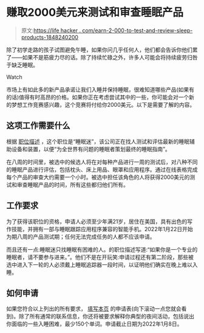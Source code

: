 # 赚取2000美元来测试和审查睡眠产品

> 原文:[https://life hacker . com/earn-2-000-to-test-and-review-sleep-products-1848240200](https://lifehacker.com/earn-2-000-to-test-and-review-sleep-products-1848240200)

除了初学走路的孩子试图避免午睡，如果你问几乎任何人，他们都会告诉你他们累了——如果不是筋疲力尽的话。除了持续忙碌之外，许多人可能会将持续疲劳归咎于缺乏睡眠。

Watch

市场上有如此多的新产品承诺让我们入睡并保持睡眠，很难知道哪些产品(如果有的话)值得有时高昂的价格。如果你正在考虑尝试其中的一些，你可能会对一个新的梦想工作竞赛感兴趣，这个竞赛将付给你2000美元。以下是需要了解的内容。

## 这项工作需要什么

根据 [职位描述](https://www.sleepjunkie.com/sleeping-aid-application/) ，这个职位是“睡眠迷”，该公司正在找人测试和评估最新的睡眠辅助设备和装置，以便“为全世界有问题的睡眠者策划最终的睡眠指南”。

在八周的时间里，被选中的候选人将在对每种产品进行一周的测试后，对八种不同的睡眠产品进行评估，包括枕头、床上用品、眼罩和应用程序。通过在线表格完成每个产品的审查大约需要一个小时。被选中担任该角色的人将获得2000美元的测试和审查睡眠产品的时间，所有这些都归他们所有。

## 工作要求

为了获得该职位的资格，申请人必须至少年满21岁，居住在美国，具有出色的写作技能，并拥有一部与睡眠跟踪应用程序兼容的智能手机。2022年1月22日开始为期八周的产品测试期；任何无法完成任务的人都不应该申请。

而且还有一点:睡眠迷只找睡眠有困难的人。的职位描述写道:“如果你是一个专业的睡眠者，请不要参与进来。”。他们不是在开玩笑:申请过程还有第二阶段，那些被选中进入下一轮的人必须戴上睡眠追踪器一段时间，以证明他们确实在晚上难以入睡。

## 如何申请

如果您符合以上列出的所有要求， [填写本页](https://www.sleepjunkie.com/sleeping-aid-application/) 的申请表(向下滚动一点您就会看到)。除了所有通常的联系信息，你还将被要求解释你典型的夜间活动，包括说出你面临的一些入睡困难，最少150个单词。申请截止日期为2022年1月8日。